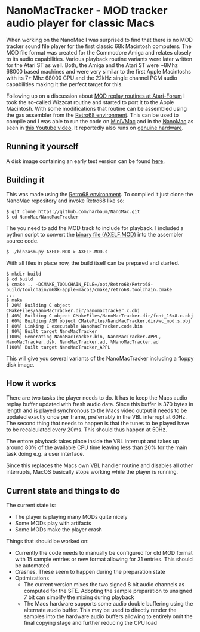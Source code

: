 # NanoMacTracker - MOD tracker audio player for classic Macs

When working on the NanoMac I was surprised to find that there is no
MOD tracker sound file player for the first classic 68k Macintosh
computers. The MOD file format was created for the Commodore Amiga and
relates closely to its audio capabilities. Various playback routine
variants were later written for the Atari ST as well. Both, the Amiga
and the Atari ST were ~8Mhz 68000 based machines and were very similar
to the first Apple Macintoshs with its 7+ Mhz 68000 CPU and the 22kHz
single channel PCM audio capabilities making it the perfect target for
this.

Following up on a discussion about
[MOD replay routines at Atari-Forum](https://www.atari-forum.com/viewtopic.php?t=43127)
I took the so-called Wizzcat routine and started to port it to the
Apple Macintosh. With some modifications that routine can be assembled
using the gas assembler from the [Retro68 environment](https://github.com/autc04/Retro68).
This can be used to compile and I was able to run the code on [MiniVMac](https://minivmac.github.io/gryphel-mirror/c/minivmac/)
and in the [NanoMac](https://github.com/harbaum/NanoMac) as seen in [this Youtube video](https://www.youtube.com/shorts/FYBnCcJiEAo).
It reportedly also runs on [genuine hardware](https://68kmla.org/bb/index.php?threads/modtracker-audio-replay-on-early-68k-macs.50519/#post-568500).

## Running it yourself

A disk image containing an early test version can be found [here](https://68kmla.org/bb/index.php?threads/modtracker-audio-replay-on-early-68k-macs.50519/#post-568475).

## Building it

This was made using the [Retro68 environment](https://github.com/autc04/Retro68). To compiled it just clone
the NanoMac repository and invoke Retro68 like so:

```
$ git clone https://github.com/harbaum/NanoMac.git
$ cd NanoMac/NanoMacTracker
```

The you need to add the MOD track to include for playback. I included a python script to convert the
[binary file (AXELF.MOD)](https://modarchive.org/index.php?request=view_by_moduleid&query=32394)
into the assembler source code.

```
$ ./bin2asm.py AXELF.MOD > AXELF.MOD.s
```

With all files in place now, the build itself can be prepared and started.

```
$ mkdir build
$ cd build
$ cmake .. -DCMAKE_TOOLCHAIN_FILE=/opt/Retro68/Retro68-build/toolchain/m68k-apple-macos/cmake/retro68.toolchain.cmake
...
$ make 
[ 20%] Building C object CMakeFiles/NanoMacTracker.dir/nanomactracker.c.obj
[ 40%] Building C object CMakeFiles/NanoMacTracker.dir/font_16x8.c.obj
[ 60%] Building ASM object CMakeFiles/NanoMacTracker.dir/wc_mod.s.obj
[ 80%] Linking C executable NanoMacTracker.code.bin
[ 80%] Built target NanoMacTracker
[100%] Generating NanoMacTracker.bin, NanoMacTracker.APPL, NanoMacTracker.dsk, NanoMacTracker.ad, %NanoMacTracker.ad
[100%] Built target NanoMacTracker_APPL
```

This will give you several variants of the NanoMacTracker including a floppy disk image.

## How it works

There are two tasks the player needs to do. It has to keep the Macs
audio replay buffer updated with fresh audio data. Since this buffer
is 370 bytes in length and is played synchronous to the Macs video
output it needs to be updated exactly once per frame, preferrably in
the VBL interrupt at 60Hz. The second thing that needs to happen is
that the tunes to be played have to be recalculated every 20ms. This
should thus happen at 50Hz.

The entore playback takes place inside the VBL interrupt and takes
up around 80% of the available CPU time leaving less than 20% for
the main task doing e.g. a user interface.

Since this replaces the Macs own VBL handler routine and disables
all other interrupts, MacOS basically stops working while the
player is running.

## Current state and things to do

The current state is:
  - The player is playing many MODs quite nicely
  - Some MODs play with artifacts
  - Some MODs make the player crash

Things that should be worked on:
  - Currently the code needs to manually be configured for
    old MOD format with 15 sample entries or new format allowing
    for 31 entries. This should be automated
  - Crashes. These seem to happen during the preparation state
  - Optimizations
    - The current version mixes the two signed 8 bit audio channels
      as computed for the STE. Adopting the sample preparation to
      unsigned 7 bit can simplify the mixing during playback
    - The Macs hardware supports some audio double buffering using
      the alternate audio buffer. This may be used to directly
      render the samples into the hardware audio buffers allowing
      to entirely omit the final copying stage and further reducing
      the CPU load


